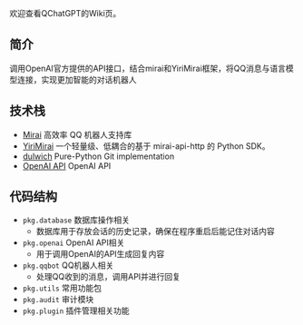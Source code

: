 欢迎查看QChatGPT的Wiki页。

## 简介

调用OpenAI官方提供的API接口，结合mirai和YiriMirai框架，将QQ消息与语言模型连接，实现更加智能的对话机器人

## 技术栈

- [Mirai](https://github.com/mamoe/mirai) 高效率 QQ 机器人支持库
- [YiriMirai](https://github.com/YiriMiraiProject/YiriMirai) 一个轻量级、低耦合的基于 mirai-api-http 的 Python SDK。
- [dulwich](https://github.com/jelmer/dulwich) Pure-Python Git implementation
- [OpenAI API](https://openai.com/api/) OpenAI API

## 代码结构

- `pkg.database` 数据库操作相关
  - 数据库用于存放会话的历史记录，确保在程序重启后能记住对话内容
- `pkg.openai` OpenAI API相关
  - 用于调用OpenAI的API生成回复内容
- `pkg.qqbot` QQ机器人相关
  - 处理QQ收到的消息，调用API并进行回复
- `pkg.utils` 常用功能包
- `pkg.audit` 审计模块
- `pkg.plugin` 插件管理相关功能
